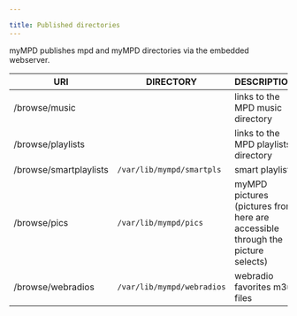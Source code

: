 ```yaml
---

title: Published directories
---
```


myMPD publishes mpd and myMPD directories via the embedded webserver.

| URI | DIRECTORY | DESCRIPTION |
| --- | --------- | ----------- |
| /browse/music | |links to the MPD music directory |
| /browse/playlists | | links to the MPD playlists directory |
| /browse/smartplaylists | `/var/lib/mympd/smartpls` | smart playlists |
| /browse/pics | `/var/lib/mympd/pics` | myMPD pictures (pictures from here are accessible through the picture selects) |
| /browse/webradios | `/var/lib/mympd/webradios` | webradio favorites m3u files |

